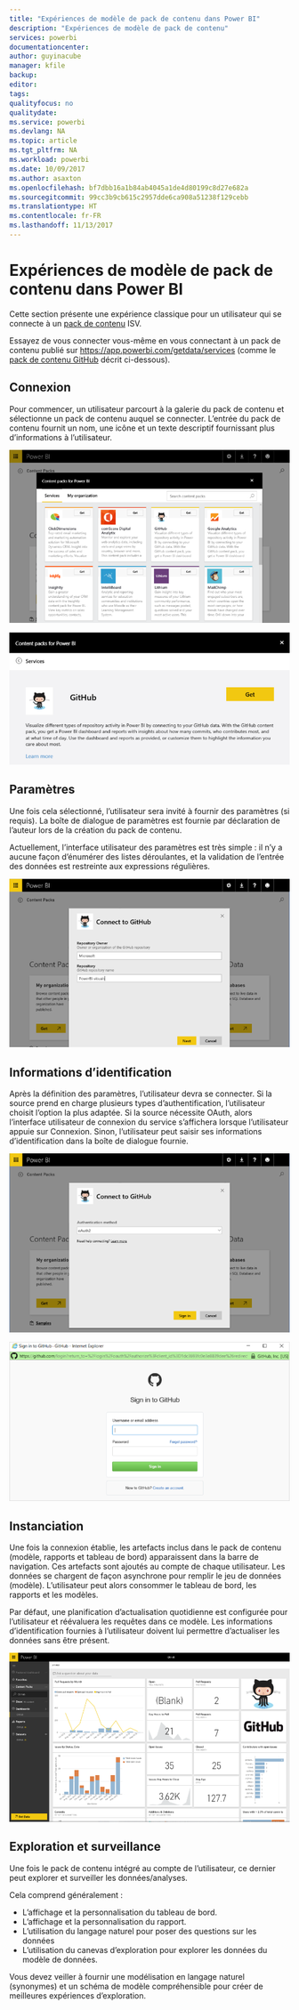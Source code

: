 ```yaml
---
title: "Expériences de modèle de pack de contenu dans Power BI"
description: "Expériences de modèle de pack de contenu"
services: powerbi
documentationcenter: 
author: guyinacube
manager: kfile
backup: 
editor: 
tags: 
qualityfocus: no
qualitydate: 
ms.service: powerbi
ms.devlang: NA
ms.topic: article
ms.tgt_pltfrm: NA
ms.workload: powerbi
ms.date: 10/09/2017
ms.author: asaxton
ms.openlocfilehash: bf7dbb16a1b84ab4045a1de4d80199c8d27e682a
ms.sourcegitcommit: 99cc3b9cb615c2957dde6ca908a51238f129cebb
ms.translationtype: HT
ms.contentlocale: fr-FR
ms.lasthandoff: 11/13/2017
---
```

# <a name="template-content-pack-experiences-in-power-bi"></a>Expériences de modèle de pack de contenu dans Power BI
Cette section présente une expérience classique pour un utilisateur qui se connecte à un [pack de contenu](../service-connect-to-services.md) ISV. 

Essayez de vous connecter vous-même en vous connectant à un pack de contenu publié sur https://app.powerbi.com/getdata/services (comme le [pack de contenu GitHub](https://app.powerbi.com/getdata/services/github) décrit ci-dessous).

## <a name="connect"></a>Connexion
Pour commencer, un utilisateur parcourt à la galerie du pack de contenu et sélectionne un pack de contenu auquel se connecter. L’entrée du pack de contenu fournit un nom, une icône et un texte descriptif fournissant plus d’informations à l’utilisateur.

![connexion](media/template-content-pack-experience/github_data.png)

![connexion](media/template-content-pack-experience/github_connect.png)

## <a name="parameters"></a>Paramètres
Une fois cela sélectionné, l’utilisateur sera invité à fournir des paramètres (si requis). La boîte de dialogue de paramètres est fournie par déclaration de l’auteur lors de la création du pack de contenu.

Actuellement, l’interface utilisateur des paramètres est très simple : il n’y a aucune façon d’énumérer des listes déroulantes, et la validation de l’entrée des données est restreinte aux expressions régulières.

![paramètres](media/template-content-pack-experience/github_params.png)

## <a name="credentials"></a>Informations d’identification
Après la définition des paramètres, l’utilisateur devra se connecter.  Si la source prend en charge plusieurs types d’authentification, l’utilisateur choisit l’option la plus adaptée. Si la source nécessite OAuth, alors l’interface utilisateur de connexion du service s’affichera lorsque l’utilisateur appuie sur Connexion.  Sinon, l’utilisateur peut saisir ses informations d’identification dans la boîte de dialogue fournie.

![Informations d’identification](media/template-content-pack-experience/github_login.png)

![connexion](media/template-content-pack-experience/github_creds2.png)

## <a name="instantiation"></a>Instanciation
Une fois la connexion établie, les artefacts inclus dans le pack de contenu (modèle, rapports et tableau de bord) apparaissent dans la barre de navigation.  Ces artefacts sont ajoutés au compte de chaque utilisateur.  Les données se chargent de façon asynchrone pour remplir le jeu de données (modèle).  L’utilisateur peut alors consommer le tableau de bord, les rapports et les modèles.

Par défaut, une planification d’actualisation quotidienne est configurée pour l’utilisateur et réévaluera les requêtes dans ce modèle.  Les informations d’identification fournies à l’utilisateur doivent lui permettre d’actualiser les données sans être présent.

![Instanciation](media/template-content-pack-experience/github_dashboard.png)

## <a name="exploration-and-monitoring"></a>Exploration et surveillance
Une fois le pack de contenu intégré au compte de l’utilisateur, ce dernier peut explorer et surveiller les données/analyses.

Cela comprend généralement :

* L’affichage et la personnalisation du tableau de bord.
* L’affichage et la personnalisation du rapport.
* L’utilisation du langage naturel pour poser des questions sur les données
* L’utilisation du canevas d’exploration pour explorer les données du modèle de données.

Vous devez veiller à fournir une modélisation en langage naturel (synonymes) et un schéma de modèle compréhensible pour créer de meilleures expériences d’exploration.

